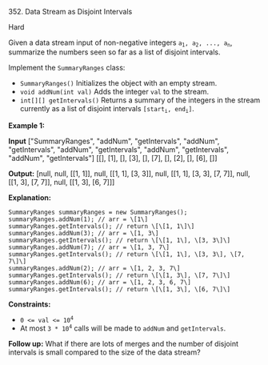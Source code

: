 ﻿352\. Data Stream as Disjoint Intervals

Hard

Given a data stream input of non-negative integers <code>a<sub>1</sub>, a<sub>2</sub>, ..., a<sub>n</sub></code>, summarize the numbers seen so far as a list of disjoint intervals.

Implement the `SummaryRanges` class:

*   `SummaryRanges()` Initializes the object with an empty stream.
*   `void addNum(int val)` Adds the integer `val` to the stream.
*   `int[][] getIntervals()` Returns a summary of the integers in the stream currently as a list of disjoint intervals <code>[start<sub>i</sub>, end<sub>i</sub>]</code>.

**Example 1:**

**Input** \["SummaryRanges", "addNum", "getIntervals", "addNum", "getIntervals", "addNum", "getIntervals", "addNum", "getIntervals", "addNum", "getIntervals"\] \[\[\], \[1\], \[\], \[3\], \[\], \[7\], \[\], \[2\], \[\], \[6\], \[\]\]

**Output:** \[null, null, \[\[1, 1\]\], null, \[\[1, 1\], \[3, 3\]\], null, \[\[1, 1\], \[3, 3\], \[7, 7\]\], null, \[\[1, 3\], \[7, 7\]\], null, \[\[1, 3\], \[6, 7\]\]\]

**Explanation:**
```
SummaryRanges summaryRanges = new SummaryRanges(); 
summaryRanges.addNum(1); // arr = \[1\] 
summaryRanges.getIntervals(); // return \[\[1, 1\]\] 
summaryRanges.addNum(3); // arr = \[1, 3\] 
summaryRanges.getIntervals(); // return \[\[1, 1\], \[3, 3\]\] 
summaryRanges.addNum(7); // arr = \[1, 3, 7\] 
summaryRanges.getIntervals(); // return \[\[1, 1\], \[3, 3\], \[7, 7\]\] 
summaryRanges.addNum(2); // arr = \[1, 2, 3, 7\] 
summaryRanges.getIntervals(); // return \[\[1, 3\], \[7, 7\]\] 
summaryRanges.addNum(6); // arr = \[1, 2, 3, 6, 7\] 
summaryRanges.getIntervals(); // return \[\[1, 3\], \[6, 7\]\]
```

**Constraints:**

*   <code>0 <= val <= 10<sup>4</sup></code>
*   At most <code>3 * 10<sup>4</sup></code> calls will be made to `addNum` and `getIntervals`.

**Follow up:** What if there are lots of merges and the number of disjoint intervals is small compared to the size of the data stream?